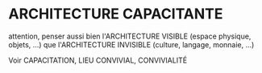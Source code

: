 # ARCHITECTURE CAPACITANTE

attention, penser aussi bien l'ARCHITECTURE VISIBLE (espace physique, objets, ...) que l'ARCHITECTURE INVISIBLE (culture, langage, monnaie, ...)

Voir CAPACITATION, LIEU CONVIVIAL, CONVIVIALITÉ


